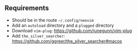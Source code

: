 ## Requirements
* Should be in the route `~/.config/neovim`
* Add an `autoload` directory and a `plugged` directory
* Download `vim-plug`: https://github.com/junegunn/vim-plug
* Add `the_silver_searcher`: https://github.com/ggreer/the_silver_searcher#macos


